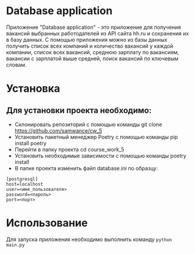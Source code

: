 # Database application
Приложение "Database application" - это приложение для получения вакансий выбранных работодателей из API сайта hh.ru и сохранения их в базу данных. С помощью приложения можно из базы данных получить список всех компаний и количество вакансий у каждой компании, список всех вакансий, среднюю зарплату по вакансиям, вакансии с зарплатой выше средней, поиск вакансий по ключевым словам.
# Установка
## Для установки проекта необходимо:
- Склонировать репозиторий с помощью команды git clone https://github.com/samwance/cw_5
- Установить пакетный менеджер Poetry с помощью команды pip install poetry
- Перейти в папку проекта cd course_work_5
- Установить необходимые зависимости с помощью команды poetry install
- В папке проекта изменить файл database.ini по образцу:
```
[postgresql]
host=localhost
user=<имя_пользователя>
password=<пароль>
port=<порт>
```
  
# Использование
Для запуска приложения необходимо выполнить команду `python main.py`
